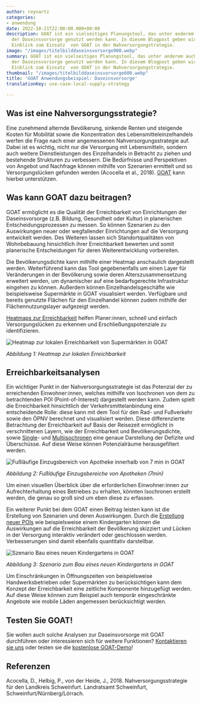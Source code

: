 ```yaml
---
author: reynartz
categories:
- anwendung
date: 2022-10-21T22:00:00.000+00:00
description: GOAT ist ein vielseitiges Planungstool, das unter anderem auch zur Analyse
  der Daseinsvorsorge genutzt werden kann. In diesem Blogpost geben wir einen näheren
  Einblick zum Einsatz  von GOAT in der Nahversorgungstrategie.
image: "/images/titelbilddaseinsvorsorge900.webp"
summary: GOAT ist ein vielseitiges Planungstool, das unter anderem auch zur Analyse
  der Daseinsvorsorge genutzt werden kann. In diesem Blogpost geben wir einen näheren
  Einblick zum Einsatz  von GOAT in der Nahversorgungstrategie.
thumbnail: "/images/titelbilddaseinsvorsorge600.webp"
title: 'GOAT Anwendungsbeispiel: Daseinsvorsorge'
translationKey: use-case-local-supply-strategy

---
```

## Was ist eine Nahversorgungsstrategie?

Eine zunehmend alternde Bevölkerung, sinkende Renten und steigende Kosten für Mobilität sowie die Konzentration des Lebensmitteleinzelhandels werfen die Frage nach einer angemessenen Nahversorgungsstrategie auf. Dabei ist es wichtig, nicht nur die Versorgung mit Lebensmitteln, sondern auch weitere Dienstleistungen des Einzelhandels in Betracht zu ziehen und bestehende Strukturen zu verbessern. Die Bedürfnisse und Perspektiven von Angebot und Nachfrage können mithilfe von Szenarien ermittelt und so Versorgungslücken gefunden werden (Acocella et al., 2018). [GOAT](/goat/ "Was ist GOAT?") kann hierbei unterstützen.

## Was kann GOAT dazu beitragen?

GOAT ermöglicht es die Qualität der Erreichbarkeit von Einrichtungen der Daseinsvorsorge (z.B. Bildung, Gesundheit oder Kultur) in planerischen Entscheidungsprozessen zu messen. So können Szenarien zu den Auswirkungen neuer oder wegfallender Einrichtungen auf die Versorgung entwickelt werden. Des Weiteren lassen sich Standortqualitäten von Wohnbebauung hinsichtlich ihrer Erreichbarkeit bewerten und somit planerische Entscheidungen für deren Weiterentwicklung vorbereiten.

Die Bevölkerungsdichte kann mithilfe einer Heatmap anschaulich dargestellt werden. Weiterführend kann das Tool gegebenenfalls um einen Layer für Veränderungen in der Bevölkerung sowie deren Alterszusammensetzung erweitert werden, um dynamischer auf eine bedarfsgerechte Infrastruktur eingehen zu können. Außerdem können Einzelhandelsgeschäfte wie beispielsweise Supermärkte in GOAT visualisiert werden. Verfügbare und bereits genutzte Flächen für den Einzelhandel können zudem mithilfe der Flächennutzungslayer aufgezeigt werden.

[Heatmaps zur Erreichbarkeit](/docs/heatmap/ "Heatmap - Lokale Erreichbarkeit") helfen Planer:innen, schnell und einfach Versorgungslücken zu erkennen und Erschließungspotenziale zu identifizieren.

![Heatmap zur lokalen Erreichbarkeit von Supermärkten in GOAT](/images/nahversorgung1en.webp "Heatmap zur lokalen Erreichbarkeit")

_Abbildung 1: Heatmap zur lokalen Erreichbarkeit_

## Erreichbarkeitsanalysen

Ein wichtiger Punkt in der Nahversorgungsstrategie ist das Potenzial der zu erreichenden Einwohner:innen, welches mithilfe von Isochronen von dem zu betrachtenden POI (Point-of-Interest) dargestellt werden kann. Zudem spielt die Erreichbarkeit hinsichtlich der Verkehrsmittelanbindung eine entscheidende Rolle: diese kann mit dem Tool für den Rad- und Fußverkehr sowie den ÖPNV berechnet und visualisiert werden. Diese differenzierte Betrachtung der Erreichbarkeit auf Basis der Reisezeit ermöglicht in verschnittenen Layern, wie der Erreichbarkeit und Bevölkerungsdichte, sowie [Single](/tutorials/isochrone/ "Tutorials zu Single-Isochronen")- und [Multiisochronen](/tutorials/multiisochrones/ "Tutorials zu Multi-Isochronen") eine genaue Darstellung der Defizite und Überschüsse. Auf diese Weise können Potenzialräume herausgefiltert werden.

![Fußläufige Einzugsbereich von Apotheke innerhalb von 7 min in GOAT](/images/nahversorgung2de.webp "Fußläufige Einzugsbereich von Apotheke innerhalb von 7 min")

_Abbildung 2: Fußläufige Einzugsbereiche von Apotheken (7min)_

Um einen visuellen Überblick über die erforderlichen Einwohner:innen zur Aufrechterhaltung eines Betriebes zu erhalten, könnten Isochronen erstellt werden, die genau so groß sind um eben diese zu erfassen.

Ein weiterer Punkt bei dem GOAT einen Beitrag leisten kann ist die Erstellung von Szenarien und deren Auswirkungen. Durch die [Erstellung neuer POIs](/tutorials/scenario-location/ "Tutorials zum Einsatz von GOAT in der Standortplanung") wie beispielsweise einem Kindergarten können die Auswirkungen auf die Erreichbarkeit der Bevölkerung skizziert und Lücken in der Versorgung interaktiv verändert oder geschlossen werden. Verbesserungen sind damit ebenfalls quantitativ darstellbar.

![Szenario Bau eines neuen Kindergartens in GOAT](/images/nahversorgung3de.webp "Szenario Bau eines neuen Kindergartens in GOAT")

_Abbildung 3: Szenario zum Bau eines neuen Kindergartens in GOAT_

Um Einschränkungen in Öffnungszeiten von beispielsweise Handwerksbetrieben oder Supermärkten zu berücksichtigen kann dem Konzept der Erreichbarkeit eine zeitliche Komponente hinzugefügt werden. Auf diese Weise können zum Beispiel auch temporär eingeschränkte Angebote wie mobile Läden angemessen berücksichtigt werden.

## Testen Sie GOAT!

Sie wollen auch solche Analysen zur Daseinsvorsorge mit GOAT durchführen oder interessieren sich für weitere Funktionen? [Kontaktieren sie uns](/kontakt/ "Kontaktformular") oder testen sie die [kostenlose GOAT-Demo](/request-demo/ "Demo anfragen")!

## Referenzen

Acocella, D., Helbig, P., von der Heide, J., 2018. Nahversorgungsstrategie für den Landkreis Schweinfurt. Landratsamt Schweinfurt, Schweinfurt/Nürnberg/Lörrach.